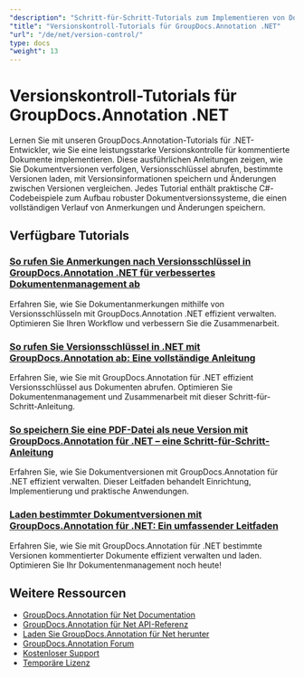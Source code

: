 ```yaml
---
"description": "Schritt-für-Schritt-Tutorials zum Implementieren von Dokumentversionen, Verfolgen von Änderungen und Verwalten des Anmerkungsverlaufs mit GroupDocs.Annotation für .NET."
"title": "Versionskontroll-Tutorials für GroupDocs.Annotation .NET"
"url": "/de/net/version-control/"
type: docs
"weight": 13
---
```


# Versionskontroll-Tutorials für GroupDocs.Annotation .NET

Lernen Sie mit unseren GroupDocs.Annotation-Tutorials für .NET-Entwickler, wie Sie eine leistungsstarke Versionskontrolle für kommentierte Dokumente implementieren. Diese ausführlichen Anleitungen zeigen, wie Sie Dokumentversionen verfolgen, Versionsschlüssel abrufen, bestimmte Versionen laden, mit Versionsinformationen speichern und Änderungen zwischen Versionen vergleichen. Jedes Tutorial enthält praktische C#-Codebeispiele zum Aufbau robuster Dokumentversionssysteme, die einen vollständigen Verlauf von Anmerkungen und Änderungen speichern.

## Verfügbare Tutorials

### [So rufen Sie Anmerkungen nach Versionsschlüssel in GroupDocs.Annotation .NET für verbessertes Dokumentenmanagement ab](./retrieve-annotations-version-key-groupdocs-dotnet/)
Erfahren Sie, wie Sie Dokumentanmerkungen mithilfe von Versionsschlüsseln mit GroupDocs.Annotation .NET effizient verwalten. Optimieren Sie Ihren Workflow und verbessern Sie die Zusammenarbeit.

### [So rufen Sie Versionsschlüssel in .NET mit GroupDocs.Annotation ab: Eine vollständige Anleitung](./retrieving-version-keys-groupdocs-annotation-dotnet/)
Erfahren Sie, wie Sie mit GroupDocs.Annotation für .NET effizient Versionsschlüssel aus Dokumenten abrufen. Optimieren Sie Dokumentenmanagement und Zusammenarbeit mit dieser Schritt-für-Schritt-Anleitung.

### [So speichern Sie eine PDF-Datei als neue Version mit GroupDocs.Annotation für .NET – eine Schritt-für-Schritt-Anleitung](./save-pdf-new-version-groupdocs-annotation-net/)
Erfahren Sie, wie Sie Dokumentversionen mit GroupDocs.Annotation für .NET effizient verwalten. Dieser Leitfaden behandelt Einrichtung, Implementierung und praktische Anwendungen.

### [Laden bestimmter Dokumentversionen mit GroupDocs.Annotation für .NET: Ein umfassender Leitfaden](./load-specific-versions-groupdocs-annotation-net/)
Erfahren Sie, wie Sie mit GroupDocs.Annotation für .NET bestimmte Versionen kommentierter Dokumente effizient verwalten und laden. Optimieren Sie Ihr Dokumentenmanagement noch heute!

## Weitere Ressourcen

- [GroupDocs.Annotation für Net Documentation](https://docs.groupdocs.com/annotation/net/)
- [GroupDocs.Annotation für Net API-Referenz](https://reference.groupdocs.com/annotation/net/)
- [Laden Sie GroupDocs.Annotation für Net herunter](https://releases.groupdocs.com/annotation/net/)
- [GroupDocs.Annotation Forum](https://forum.groupdocs.com/c/annotation)
- [Kostenloser Support](https://forum.groupdocs.com/)
- [Temporäre Lizenz](https://purchase.groupdocs.com/temporary-license/)
